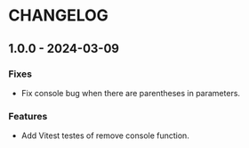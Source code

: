 # CHANGELOG

## 1.0.0 - 2024-03-09

### Fixes

- Fix console bug when there are parentheses in parameters.

### Features

- Add Vitest testes of remove console function.
